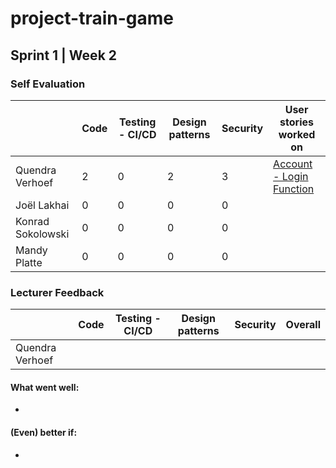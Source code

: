 # project-train-game

## Sprint 1 | Week 2

### Self Evaluation

|               | Code | Testing - CI/CD | Design patterns | Security | User stories worked on    |
|---------------|------|-----------------|-----------------|----------|-----|
| Quendra Verhoef  | 2    | 0               | 2               | 3        | [Account - Login Function](https://github.com/KONRADS098/project-train-game/commit/92d6962de784f9ca41571a4bc93826c129b2263c)
| Joël Lakhai  | 0    | 0               | 0               | 0        |
| Konrad Sokolowski  | 0    | 0               | 0               | 0        |
| Mandy Platte  | 0    | 0               | 0               | 0        |

### Lecturer Feedback

|               | Code | Testing - CI/CD | Design patterns | Security | Overall |
|---------------|------|-----------------|-----------------|----------|---------|
| Quendra Verhoef  |    |  |       |  |        |

#### What went well:
- 

#### (Even) better if:
- 
